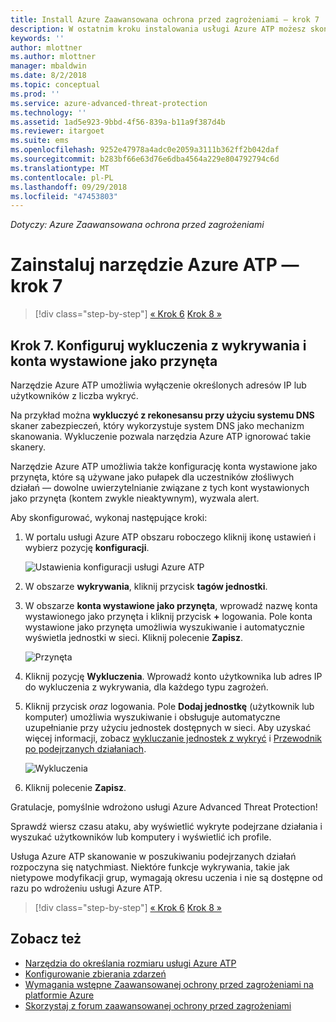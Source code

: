 ```yaml
---
title: Install Azure Zaawansowana ochrona przed zagrożeniami — krok 7 | Dokumentacja firmy Microsoft
description: W ostatnim kroku instalowania usługi Azure ATP możesz skonfigurować użytkownika wystawionego jako przynęta.
keywords: ''
author: mlottner
ms.author: mlottner
manager: mbaldwin
ms.date: 8/2/2018
ms.topic: conceptual
ms.prod: ''
ms.service: azure-advanced-threat-protection
ms.technology: ''
ms.assetid: 1ad5e923-9bbd-4f56-839a-b11a9f387d4b
ms.reviewer: itargoet
ms.suite: ems
ms.openlocfilehash: 9252e47978a4adc0e2059a3111b362ff2b042daf
ms.sourcegitcommit: b283bf66e63d76e6dba4564a229e804792794c6d
ms.translationtype: MT
ms.contentlocale: pl-PL
ms.lasthandoff: 09/29/2018
ms.locfileid: "47453803"
---
```

*Dotyczy: Azure Zaawansowana ochrona przed zagrożeniami*



# <a name="install-azure-atp---step-7"></a>Zainstaluj narzędzie Azure ATP — krok 7

> [!div class="step-by-step"]
> [« Krok 6](install-atp-step6-vpn.md)
> [Krok 8 »](install-atp-step8-samr.md)

## <a name="step-7-configure-detection-exclusions-and-honeytoken-accounts"></a>Krok 7. Konfiguruj wykluczenia z wykrywania i konta wystawione jako przynęta

Narzędzie Azure ATP umożliwia wyłączenie określonych adresów IP lub użytkowników z liczba wykryć. 

Na przykład można **wykluczyć z rekonesansu przy użyciu systemu DNS** skaner zabezpieczeń, który wykorzystuje system DNS jako mechanizm skanowania. Wykluczenie pozwala narzędzia Azure ATP ignorować takie skanery.  

Narzędzie Azure ATP umożliwia także konfigurację konta wystawione jako przynęta, które są używane jako pułapek dla uczestników złośliwych działań — dowolne uwierzytelnianie związane z tych kont wystawionych jako przynęta (kontem zwykle nieaktywnym), wyzwala alert.

Aby skonfigurować, wykonaj następujące kroki:

1.  W portalu usługi Azure ATP obszaru roboczego kliknij ikonę ustawień i wybierz pozycję **konfiguracji**.

    ![Ustawienia konfiguracji usługi Azure ATP](media/atp-config-menu.png)

2.  W obszarze **wykrywania**, kliknij przycisk **tagów jednostki**.

3. W obszarze **konta wystawione jako przynęta**, wprowadź nazwę konta wystawionego jako przynęta i kliknij przycisk **+** logowania. Pole konta wystawione jako przynęta umożliwia wyszukiwanie i automatycznie wyświetla jednostki w sieci. Kliknij polecenie **Zapisz**.

   ![Przynęta](media/honeytoken-sensitive.png)

4. Kliknij pozycję **Wykluczenia**. Wprowadź konto użytkownika lub adres IP do wykluczenia z wykrywania, dla każdego typu zagrożeń. 
5. Kliknij przycisk *oraz* logowania. Pole **Dodaj jednostkę** (użytkownik lub komputer) umożliwia wyszukiwanie i obsługuje automatyczne uzupełnianie przy użyciu jednostek dostępnych w sieci. Aby uzyskać więcej informacji, zobacz [wykluczanie jednostek z wykryć](excluding-entities-from-detections.md) i [Przewodnik po podejrzanych działaniach](suspicious-activity-guide.md).

   ![Wykluczenia](media/exclusions.png)

6.  Kliknij polecenie **Zapisz**.


Gratulacje, pomyślnie wdrożono usługi Azure Advanced Threat Protection!

Sprawdź wiersz czasu ataku, aby wyświetlić wykryte podejrzane działania i wyszukać użytkowników lub komputery i wyświetlić ich profile.

Usługa Azure ATP skanowanie w poszukiwaniu podejrzanych działań rozpoczyna się natychmiast. Niektóre funkcje wykrywania, takie jak nietypowe modyfikacji grup, wymagają okresu uczenia i nie są dostępne od razu po wdrożeniu usługi Azure ATP.



> [!div class="step-by-step"]
> [« Krok 6](install-atp-step6-vpn.md)
> [Krok 8 »](install-atp-step8-samr.md)

## <a name="see-also"></a>Zobacz też
- [Narzędzia do określania rozmiaru usługi Azure ATP](http://aka.ms/aatpsizingtool)
- [Konfigurowanie zbierania zdarzeń](configure-event-collection.md)
- [Wymagania wstępne Zaawansowanej ochrony przed zagrożeniami na platformie Azure](atp-prerequisites.md)
- [Skorzystaj z forum zaawansowanej ochrony przed zagrożeniami](https://aka.ms/azureatpcommunity)
